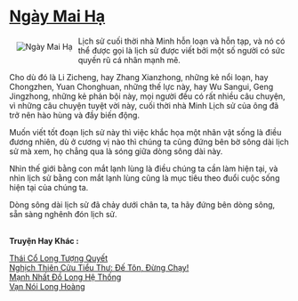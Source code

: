 <a href="https://truyenwiki.net/ngay-mai-ha.35513/" title="Ngày Mai Hạ"><h1>Ngày Mai Hạ</h1></a><div style="display:table"><img align="right" style="float: left; padding: 10px;" src="https://truyenwiki.net/a/img/str/src/35513.jpg" alt="Ngày Mai Hạ">Lịch sử cuối thời nhà Minh hỗn loạn và hỗn tạp, và nó có thể được gọi là lịch sử được viết bởi một số người có sức quyến rũ cá nhân mạnh mẽ.<p></p> Cho dù đó là Li Zicheng, hay Zhang Xianzhong, những kẻ nổi loạn, hay Chongzhen, Yuan Chonghuan, những thế lực này, hay Wu Sangui, Geng Jingzhong, những kẻ phản bội này, mọi người đều có rất nhiều câu chuyện, vì những câu chuyện tuyệt vời này, cuối thời nhà Minh Lịch sử của ông đã trở nên hào hùng và đầy biến động.<p></p> Muốn viết tốt đoạn lịch sử này thì việc khắc họa một nhân vật sống là điều đương nhiên, dù ở cương vị nào thì chúng ta cũng đứng bên bờ sông dài lịch sử mà xem, họ chẳng qua là sóng giữa dòng sông dài này.<p></p> Nhìn thế giới bằng con mắt lạnh lùng là điều chúng ta cần làm hiện tại, và nhìn lịch sử bằng con mắt lạnh lùng cũng là mục tiêu theo đuổi cuộc sống hiện tại của chúng ta.<p></p> Dòng sông dài lịch sử đã chảy dưới chân ta, ta hãy đứng bên dòng sông, sẵn sàng nghênh đón lịch sử.</div><p><br><b>Truyện Hay Khác :</b></p><a href="https://truyenwiki.net/thai-co-long-tuong-quyet.35567/" alt="Thái Cổ Long Tượng Quyết">Thái Cổ Long Tượng Quyết</a><br/><a href="https://github.com/nownovels/wikidich/tree/master/truyenhay/35267" alt="Nghịch Thiên Cửu Tiểu Thư: Đế Tôn, Đừng Chạy!">Nghịch Thiên Cửu Tiểu Thư: Đế Tôn, Đừng Chạy!</a><br/><a href="https://github.com/nownovels/wikidich/tree/master/truyenhay/35528" alt="Mạnh Nhất Đồ Long Hệ Thống">Mạnh Nhất Đồ Long Hệ Thống</a><br/><a href="https://sangtacviet.wordpress.com/2020/10/22/van-noi-long-hoang/" alt="Vạn Nói Long Hoàng">Vạn Nói Long Hoàng</a><br/>